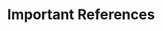 ---
title: Important References
description: A unexhausted list of crucial references for the understanding phase-field method and development of MUPRO packages.
---